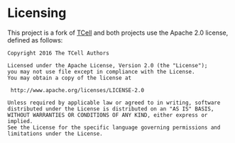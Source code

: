 # Licensing

This project is a fork of [TCell](https://github.com/gdamore/tcell) and both
projects use the Apache 2.0 license, defined as follows: 

```
Copyright 2016 The TCell Authors

Licensed under the Apache License, Version 2.0 (the "License");
you may not use file except in compliance with the License.
You may obtain a copy of the license at

 http://www.apache.org/licenses/LICENSE-2.0

Unless required by applicable law or agreed to in writing, software
distributed under the License is distributed on an "AS IS" BASIS,
WITHOUT WARRANTIES OR CONDITIONS OF ANY KIND, either express or implied.
See the License for the specific language governing permissions and
limitations under the License.
```
